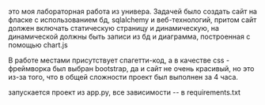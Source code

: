 это моя лабораторная работа из универа. Задачей было создать сайт на фласке с использованием бд, sqlalchemy и веб-технологий, 
притом сайт должен включать статическую страницу и динамическую, на динамической должны быть записи из бд и диаграмма,
построенная с помощью chart.js

В работе местами присутствует спагетти-код, а в качестве css - фреймворка был выбран bootstrap, да и сайт не очень красивый, но это из-за того,
что в общей сложности проект был выполнен за 4 часа.

запускается проект из app.py, все зависимости -- в requirements.txt

